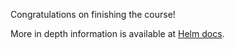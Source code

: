 Congratulations on finishing the course!

More in depth information is available at [Helm docs](https://v2.helm.sh/docs/).
